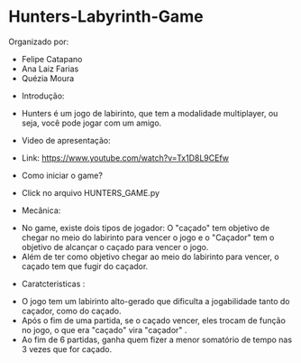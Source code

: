 # Hunters-Labyrinth-Game
Organizado por:  
- Felipe Catapano 
- Ana Laiz Farias
- Quézia Moura 



* Introdução: 
- Hunters é um jogo de labirinto, que tem a modalidade multiplayer, ou seja, você pode jogar com um amigo. 

* Video de apresentação: 

- Link: https://www.youtube.com/watch?v=Tx1D8L9CEfw

* Como iniciar o game? 

-  Click no arquivo HUNTERS_GAME.py

* Mecânica: 

- No game, existe dois tipos de jogador: O "caçado" tem objetivo de chegar no meio do labirinto para vencer o jogo e o "Caçador" tem o objetivo de alcançar o caçado para vencer o jogo. 
- Além de ter como objetivo chegar ao meio do labirinto para vencer, o caçado tem que fugir do caçador. 

* Caratcteristicas : 
- O jogo tem um labirinto alto-gerado que dificulta a jogabilidade tanto do caçador, como do caçado. 
- Após o fim de uma partida, se o caçado vencer, eles trocam de função no jogo, o que era "caçado" vira "caçador" .
- Ao fim de 6 partidas, ganha quem fizer a menor somatório de tempo nas 3 vezes que for caçado. 
